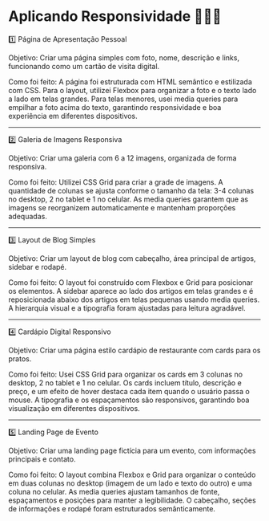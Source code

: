 # Aplicando Responsividade 👩🏻‍💻

1️⃣ Página de Apresentação Pessoal

Objetivo: Criar uma página simples com foto, nome, descrição e links, funcionando como um cartão de visita digital.

Como foi feito:
A página foi estruturada com HTML semântico e estilizada com CSS. Para o layout, utilizei Flexbox para organizar a foto e o texto lado a lado em telas grandes. Para telas menores, usei media queries para empilhar a foto acima do texto, garantindo responsividade e boa experiência em diferentes dispositivos.

_________________________________________________________________________________________

2️⃣ Galeria de Imagens Responsiva

Objetivo: Criar uma galeria com 6 a 12 imagens, organizada de forma responsiva.

Como foi feito:
Utilizei CSS Grid para criar a grade de imagens. A quantidade de colunas se ajusta conforme o tamanho da tela: 3-4 colunas no desktop, 2 no tablet e 1 no celular. As media queries garantem que as imagens se reorganizem automaticamente e mantenham proporções adequadas.

_________________________________________________________________________________________

3️⃣ Layout de Blog Simples

Objetivo: Criar um layout de blog com cabeçalho, área principal de artigos, sidebar e rodapé.

Como foi feito:
O layout foi construído com Flexbox e Grid para posicionar os elementos. A sidebar aparece ao lado dos artigos em telas grandes e é reposicionada abaixo dos artigos em telas pequenas usando media queries. A hierarquia visual e a tipografia foram ajustadas para leitura agradável.

_________________________________________________________________________________________

4️⃣ Cardápio Digital Responsivo

Objetivo: Criar uma página estilo cardápio de restaurante com cards para os pratos.

Como foi feito:
Usei CSS Grid para organizar os cards em 3 colunas no desktop, 2 no tablet e 1 no celular. Os cards incluem título, descrição e preço, e um efeito de hover destaca cada item quando o usuário passa o mouse. A tipografia e os espaçamentos são responsivos, garantindo boa visualização em diferentes dispositivos.

_________________________________________________________________________________________

5️⃣ Landing Page de Evento

Objetivo: Criar uma landing page fictícia para um evento, com informações principais e contato.

Como foi feito:
O layout combina Flexbox e Grid para organizar o conteúdo em duas colunas no desktop (imagem de um lado e texto do outro) e uma coluna no celular. As media queries ajustam tamanhos de fonte, espaçamentos e posições para manter a legibilidade. O cabeçalho, seções de informações e rodapé foram estruturados semânticamente.

